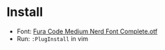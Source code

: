 # Install
- Font: [Fura Code Medium Nerd Font Complete.otf](https://github.com/ryanoasis/nerd-fonts/blob/master/patched-fonts/FiraCode/Medium/complete/Fura%20Code%20Medium%20Nerd%20Font%20Complete.otf)
- Run: `:PlugInstall` in vim
